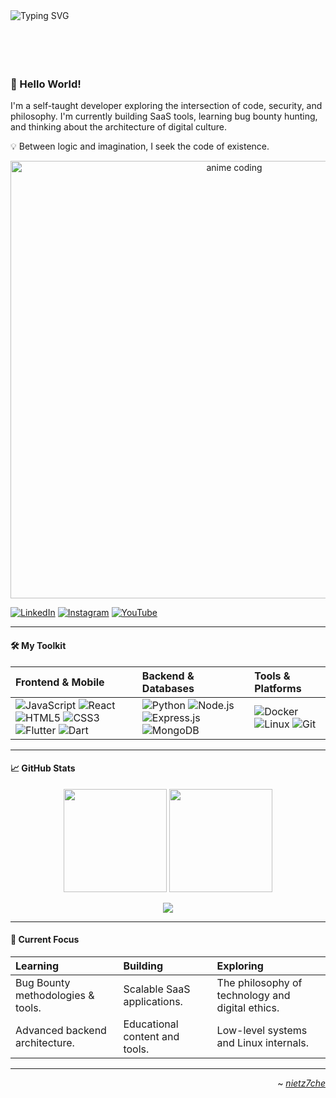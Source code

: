 <img align="left" src="https://readme-typing-svg.herokuapp.com?font=Fira+Code&pause=1000&color=54A6FF&width=435&lines=nietz7che;Self-taught+Developer;SaaS+Builder;Digital+Philosopher" alt="Typing SVG" />

<br>
<br>
<br>
<br>
<br>

### 👋 Hello World!

I'm a self-taught developer exploring the intersection of code, security, and philosophy. I'm currently building SaaS tools, learning bug bounty hunting, and thinking about the architecture of digital culture.

💡 Between logic and imagination, I seek the code of existence.

<!-- Your First Image -->
<p align="center">
  <img src="assets/philo-anime.jpg" alt="anime coding" width="700"/>
</p>

<!-- PLACEHOLDER: Your Second Image Goes Here -->
<!-- 
<p align="center">
  <img src="YOUR_IMAGE_URL_HERE" alt="description" width="700"/>
</p>
-->

[![LinkedIn](https://img.shields.io/badge/-LinkedIn-0A66C2?style=flat&logo=linkedin&logoColor=white)](https://www.linkedin.com/in/sliman-abdellaoui-399b81378/) [![Instagram](https://img.shields.io/badge/-Instagram-E4405F?style=flat&logo=instagram&logoColor=white)](https://www.instagram.com/niet.z7che/) [![YouTube](https://img.shields.io/badge/-YouTube-FF0000?style=flat&logo=youtube&logoColor=white)](https://youtube.com/@el-seen)

---

#### 🛠️ My Toolkit

| Frontend & Mobile | Backend & Databases | Tools & Platforms |
| :--- | :--- | :--- |
| ![JavaScript](https://img.shields.io/badge/-JavaScript-F7DF1E?style=flat&logo=javascript&logoColor=black) ![React](https://img.shields.io/badge/-React-61DAFB?style=flat&logo=react&logoColor=black) ![HTML5](https://img.shields.io/badge/-HTML5-E34F26?style=flat&logo=html5&logoColor=white) ![CSS3](https://img.shields.io/badge/-CSS3-1572B6?style=flat&logo=css3&logoColor=white) ![Flutter](https://img.shields.io/badge/-Flutter-02569B?style=flat&logo=flutter&logoColor=white) ![Dart](https://img.shields.io/badge/-Dart-0175C2?style=flat&logo=dart&logoColor=white) | ![Python](https://img.shields.io/badge/-Python-3776AB?style=flat&logo=python&logoColor=white) ![Node.js](https://img.shields.io/badge/-Node.js-339933?style=flat&logo=nodedotjs&logoColor=white) ![Express.js](https://img.shields.io/badge/-Express.js-000000?style=flat&logo=express&logoColor=white) ![MongoDB](https://img.shields.io/badge/-MongoDB-47A248?style=flat&logo=mongodb&logoColor=white) | ![Docker](https://img.shields.io/badge/-Docker-2496ED?style=flat&logo=docker&logoColor=white) ![Linux](https://img.shields.io/badge/-Linux-FCC624?style=flat&logo=linux&logoColor=black) ![Git](https://img.shields.io/badge/-Git-F05032?style=flat&logo=git&logoColor=white) |

---

#### 📈 GitHub Stats

<p align="center">
  <img src="https://github-readme-stats.vercel.app/api?username=nietz7che-cloud&show_icons=true&theme=react&hide_border=true&bg_color=1F222E&title_color=54A6FF&icon_color=54A6FF&text_color=9f9f9f" height="165">
  <img src="https://github-readme-stats.vercel.app/api/top-langs/?username=nietz7che-cloud&layout=compact&theme=react&hide_border=true&bg_color=1F222E&title_color=54A6FF&text_color=9f9f9f" height="165">
</p>
<p align="center">
  <img src="https://github-readme-streak-stats.herokuapp.com/?user=nietz7che-cloud&theme=react&hide_border=true&background=1F222E&stroke=1F222E&ring=54A6FF&fire=54A6FF&currStreakLabel=54A6FF" />
</p>

---

#### 🧠 Current Focus

| Learning | Building | Exploring |
| :--- | :--- | :--- |
| Bug Bounty methodologies & tools. | Scalable SaaS applications. | The philosophy of technology and digital ethics. |
| Advanced backend architecture. | Educational content and tools. | Low-level systems and Linux internals. |

---

<div align="right">

~ [_nietz7che_](https://github.com/nietz7che-cloud)

</div>
